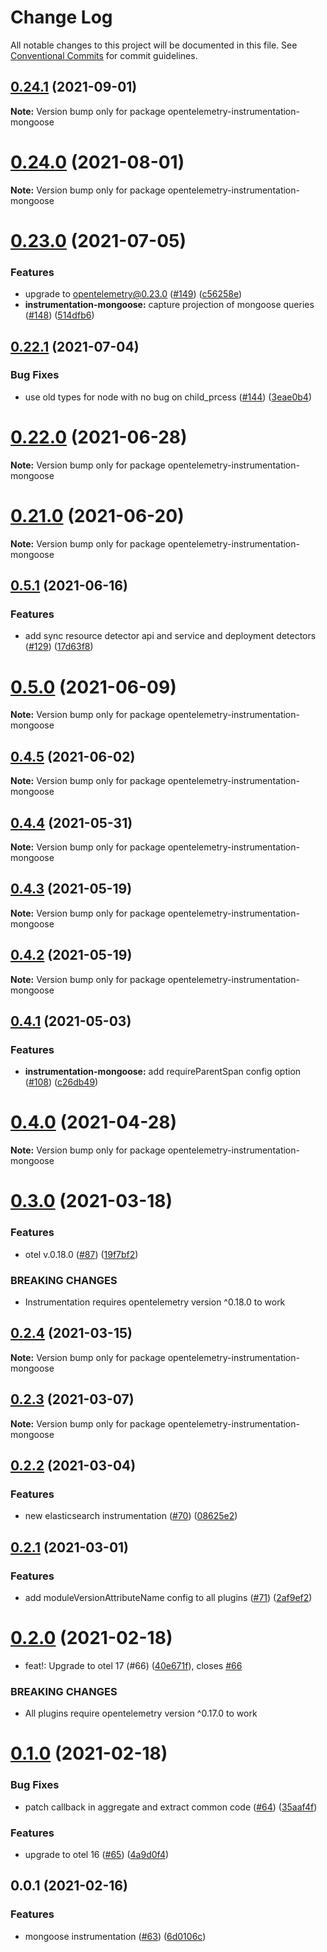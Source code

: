 # Change Log

All notable changes to this project will be documented in this file.
See [Conventional Commits](https://conventionalcommits.org) for commit guidelines.

## [0.24.1](https://github.com/aspecto-io/opentelemetry-ext-js/compare/opentelemetry-instrumentation-mongoose@0.24.0...opentelemetry-instrumentation-mongoose@0.24.1) (2021-09-01)

**Note:** Version bump only for package opentelemetry-instrumentation-mongoose





# [0.24.0](https://github.com/aspecto-io/opentelemetry-ext-js/compare/opentelemetry-instrumentation-mongoose@0.23.0...opentelemetry-instrumentation-mongoose@0.24.0) (2021-08-01)

**Note:** Version bump only for package opentelemetry-instrumentation-mongoose





# [0.23.0](https://github.com/aspecto-io/opentelemetry-ext-js/compare/opentelemetry-instrumentation-mongoose@0.22.1...opentelemetry-instrumentation-mongoose@0.23.0) (2021-07-05)


### Features

* upgrade to opentelemetry@0.23.0 ([#149](https://github.com/aspecto-io/opentelemetry-ext-js/issues/149)) ([c56258e](https://github.com/aspecto-io/opentelemetry-ext-js/commit/c56258eba8885fa7ac9a2d26e4860c30f33fe513))
* **instrumentation-mongoose:** capture projection of mongoose queries ([#148](https://github.com/aspecto-io/opentelemetry-ext-js/issues/148)) ([514dfb6](https://github.com/aspecto-io/opentelemetry-ext-js/commit/514dfb6ffd3d16954bbd3bd37c875839ca813648))





## [0.22.1](https://github.com/aspecto-io/opentelemetry-ext-js/compare/opentelemetry-instrumentation-mongoose@0.22.0...opentelemetry-instrumentation-mongoose@0.22.1) (2021-07-04)


### Bug Fixes

* use old types for node with no bug on child_prcess ([#144](https://github.com/aspecto-io/opentelemetry-ext-js/issues/144)) ([3eae0b4](https://github.com/aspecto-io/opentelemetry-ext-js/commit/3eae0b4610f0e3f41cd2eaec859a8eac3355ad76))





# [0.22.0](https://github.com/aspecto-io/opentelemetry-ext-js/compare/opentelemetry-instrumentation-mongoose@0.21.0...opentelemetry-instrumentation-mongoose@0.22.0) (2021-06-28)

**Note:** Version bump only for package opentelemetry-instrumentation-mongoose





# [0.21.0](https://github.com/aspecto-io/opentelemetry-ext-js/compare/opentelemetry-instrumentation-mongoose@0.5.1...opentelemetry-instrumentation-mongoose@0.21.0) (2021-06-20)

**Note:** Version bump only for package opentelemetry-instrumentation-mongoose





## [0.5.1](https://github.com/aspecto-io/opentelemetry-ext-js/compare/opentelemetry-instrumentation-mongoose@0.5.0...opentelemetry-instrumentation-mongoose@0.5.1) (2021-06-16)


### Features

* add sync resource detector api and service and deployment detectors ([#129](https://github.com/aspecto-io/opentelemetry-ext-js/issues/129)) ([17d63f8](https://github.com/aspecto-io/opentelemetry-ext-js/commit/17d63f87e8103fecd9f6f906eed9931e2f5a4aaa))





# [0.5.0](https://github.com/aspecto-io/opentelemetry-ext-js/compare/opentelemetry-instrumentation-mongoose@0.4.5...opentelemetry-instrumentation-mongoose@0.5.0) (2021-06-09)

**Note:** Version bump only for package opentelemetry-instrumentation-mongoose





## [0.4.5](https://github.com/aspecto-io/opentelemetry-ext-js/compare/opentelemetry-instrumentation-mongoose@0.4.4...opentelemetry-instrumentation-mongoose@0.4.5) (2021-06-02)

**Note:** Version bump only for package opentelemetry-instrumentation-mongoose





## [0.4.4](https://github.com/aspecto-io/opentelemetry-ext-js/compare/opentelemetry-instrumentation-mongoose@0.4.3...opentelemetry-instrumentation-mongoose@0.4.4) (2021-05-31)

**Note:** Version bump only for package opentelemetry-instrumentation-mongoose





## [0.4.3](https://github.com/aspecto-io/opentelemetry-ext-js/compare/opentelemetry-instrumentation-mongoose@0.4.2...opentelemetry-instrumentation-mongoose@0.4.3) (2021-05-19)

**Note:** Version bump only for package opentelemetry-instrumentation-mongoose





## [0.4.2](https://github.com/aspecto-io/opentelemetry-ext-js/compare/opentelemetry-instrumentation-mongoose@0.4.1...opentelemetry-instrumentation-mongoose@0.4.2) (2021-05-19)

**Note:** Version bump only for package opentelemetry-instrumentation-mongoose





## [0.4.1](https://github.com/aspecto-io/opentelemetry-ext-js/compare/opentelemetry-instrumentation-mongoose@0.4.0...opentelemetry-instrumentation-mongoose@0.4.1) (2021-05-03)


### Features

* **instrumentation-mongoose:** add requireParentSpan config option ([#108](https://github.com/aspecto-io/opentelemetry-ext-js/issues/108)) ([c26db49](https://github.com/aspecto-io/opentelemetry-ext-js/commit/c26db49bc9189009d42f5c5ad4336068b3a7e53e))





# [0.4.0](https://github.com/aspecto-io/opentelemetry-ext-js/compare/opentelemetry-instrumentation-mongoose@0.3.0...opentelemetry-instrumentation-mongoose@0.4.0) (2021-04-28)

**Note:** Version bump only for package opentelemetry-instrumentation-mongoose





# [0.3.0](https://github.com/aspecto-io/opentelemetry-ext-js/compare/opentelemetry-instrumentation-mongoose@0.2.4...opentelemetry-instrumentation-mongoose@0.3.0) (2021-03-18)


### Features

* otel v.0.18.0 ([#87](https://github.com/aspecto-io/opentelemetry-ext-js/issues/87)) ([19f7bf2](https://github.com/aspecto-io/opentelemetry-ext-js/commit/19f7bf2182e7fafa71817aa7038221755de68007))


### BREAKING CHANGES

* Instrumentation requires opentelemetry version ^0.18.0 to work





## [0.2.4](https://github.com/aspecto-io/opentelemetry-ext-js/compare/opentelemetry-instrumentation-mongoose@0.2.3...opentelemetry-instrumentation-mongoose@0.2.4) (2021-03-15)

**Note:** Version bump only for package opentelemetry-instrumentation-mongoose





## [0.2.3](https://github.com/aspecto-io/opentelemetry-ext-js/compare/opentelemetry-instrumentation-mongoose@0.2.2...opentelemetry-instrumentation-mongoose@0.2.3) (2021-03-07)

**Note:** Version bump only for package opentelemetry-instrumentation-mongoose





## [0.2.2](https://github.com/aspecto-io/opentelemetry-ext-js/compare/opentelemetry-instrumentation-mongoose@0.2.1...opentelemetry-instrumentation-mongoose@0.2.2) (2021-03-04)


### Features

* new elasticsearch instrumentation ([#70](https://github.com/aspecto-io/opentelemetry-ext-js/issues/70)) ([08625e2](https://github.com/aspecto-io/opentelemetry-ext-js/commit/08625e2ab795fc0a5a74205329f1b057ae7070b5))





## [0.2.1](https://github.com/aspecto-io/opentelemetry-ext-js/compare/opentelemetry-instrumentation-mongoose@0.2.0...opentelemetry-instrumentation-mongoose@0.2.1) (2021-03-01)


### Features

* add moduleVersionAttributeName config to all plugins ([#71](https://github.com/aspecto-io/opentelemetry-ext-js/issues/71)) ([2af9ef2](https://github.com/aspecto-io/opentelemetry-ext-js/commit/2af9ef2457f849602b9303bc4a2287c2cc6d8936))





# [0.2.0](https://github.com/aspecto-io/opentelemetry-ext-js/compare/opentelemetry-instrumentation-mongoose@0.1.0...opentelemetry-instrumentation-mongoose@0.2.0) (2021-02-18)


* feat!: Upgrade to otel 17 (#66) ([40e671f](https://github.com/aspecto-io/opentelemetry-ext-js/commit/40e671fb2bb6fd9b33026b650ef9ae48c1e3f57a)), closes [#66](https://github.com/aspecto-io/opentelemetry-ext-js/issues/66)


### BREAKING CHANGES

* All plugins require opentelemetry version ^0.17.0 to work





# [0.1.0](https://github.com/aspecto-io/opentelemetry-ext-js/compare/opentelemetry-instrumentation-mongoose@0.0.1...opentelemetry-instrumentation-mongoose@0.1.0) (2021-02-18)


### Bug Fixes

* patch callback in aggregate and extract common code ([#64](https://github.com/aspecto-io/opentelemetry-ext-js/issues/64)) ([35aaf4f](https://github.com/aspecto-io/opentelemetry-ext-js/commit/35aaf4ff4f1b1a8c2cec5685db6f5c6b24234c07))


### Features

* upgrade to otel 16 ([#65](https://github.com/aspecto-io/opentelemetry-ext-js/issues/65)) ([4a9d0f4](https://github.com/aspecto-io/opentelemetry-ext-js/commit/4a9d0f404bb934a71b502952e58d50ad006f86d5))





## 0.0.1 (2021-02-16)


### Features

* mongoose instrumentation ([#63](https://github.com/aspecto-io/opentelemetry-ext-js/issues/63)) ([6d0106c](https://github.com/aspecto-io/opentelemetry-ext-js/commit/6d0106c8541f834d5056650fd92cb1d17d1fe854))
